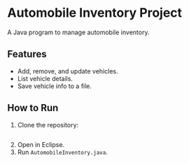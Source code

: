# Automobile Inventory Project
A Java program to manage automobile inventory.

## Features
- Add, remove, and update vehicles.
- List vehicle details.
- Save vehicle info to a file.

## How to Run
1. Clone the repository:
    ```git clone https://github.com/your-username/AutomobileInventoryProject.git
2. Open in Eclipse.
3. Run `AutomobileInventory.java`.
